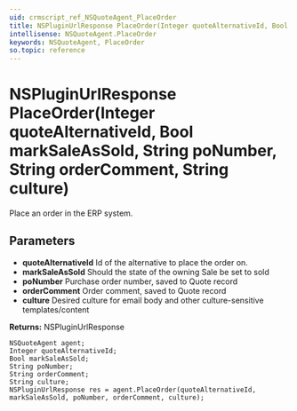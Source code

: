 ```yaml
---
uid: crmscript_ref_NSQuoteAgent_PlaceOrder
title: NSPluginUrlResponse PlaceOrder(Integer quoteAlternativeId, Bool markSaleAsSold, String poNumber, String orderComment, String culture)
intellisense: NSQuoteAgent.PlaceOrder
keywords: NSQuoteAgent, PlaceOrder
so.topic: reference
---
```


# NSPluginUrlResponse PlaceOrder(Integer quoteAlternativeId, Bool markSaleAsSold, String poNumber, String orderComment, String culture)

Place an order in the ERP system.

## Parameters

* **quoteAlternativeId** Id of the alternative to place the order on.
* **markSaleAsSold** Should the state of the owning Sale be set to sold
* **poNumber** Purchase order number, saved to Quote record
* **orderComment** Order comment, saved to Quote record
* **culture** Desired culture for email body and other culture-sensitive templates/content

**Returns:** NSPluginUrlResponse

```crmscript
NSQuoteAgent agent;
Integer quoteAlternativeId;
Bool markSaleAsSold;
String poNumber;
String orderComment;
String culture;
NSPluginUrlResponse res = agent.PlaceOrder(quoteAlternativeId, markSaleAsSold, poNumber, orderComment, culture);
```

